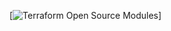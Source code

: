 [![Terraform Open Source Modules](https://docs.cloudposse.com/images/terraform-open-source-modules.svg)]
